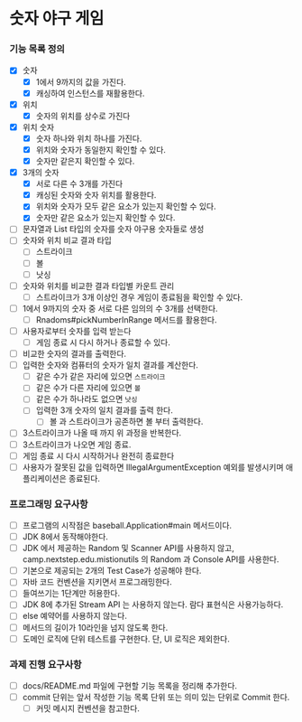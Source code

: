 # 숫자 야구 게임

### 기능 목록 정의
- [x] 숫자
    - [x] 1에서 9까지의 값을 가진다.
    - [x] 캐싱하여 인스턴스를 재활용한다.
- [x] 위치
    - [x] 숫자의 위치를 상수로 가진다
- [x] 위치 숫자
    - [x] 숫자 하나와 위치 하나를 가진다.
    - [x] 위치와 숫자가 동일한지 확인할 수 있다.
    - [x] 숫자만 같은지 확인할 수 있다.
- [x] 3개의 숫자
    - [x] 서로 다른 수 3개를 가진다
    - [x] 캐싱된 숫자와 숫자 위치를 활용한다.
    - [x] 위치와 숫자가 모두 같은 요소가 있는지 확인할 수 있다.
    - [x] 숫자만 같은 요소가 있는지 확인할 수 있다.
- [ ] 문자열과 List 타입의 숫자를 숫자 야구용 숫자들로 생성
- [ ] 숫자와 위치 비교 결과 타입
    - [ ] 스트라이크
    - [ ] 볼
    - [ ] 낫싱
- [ ] 숫자와 위치를 비교한 결과 타입별 카운트 관리
    - [ ] 스트라이크가 3개 이상인 경우 게임이 종료됨을 확인할 수 있다.
- [ ] 1에서 9까지의 숫자 중 서로 다른 임의의 수 3개를 선택한다.
    - [ ] Rnadoms#pickNumberInRange 메서드를 활용한다.
- [ ] 사용자로부터 숫자를 입력 받는다
    - [ ] 게임 종료 시 다시 하거나 종료할 수 있다.
- [ ] 비교한 숫자의 결과를 출력한다.
- [ ] 입력한 숫자와 컴퓨터의 숫자가 일치 결과를 계산한다.
    - [ ] 같은 수가 같은 자리에 있으면 `스트라이크`
    - [ ] 같은 수가 다른 자리에 있으면 `볼`
    - [ ] 같은 수가 하나라도 없으면 `낫싱`
    - [ ] 입력한 3개 숫자의 일치 결과를 출력 한다.
        - [ ] 볼 과 스트라이크가 공존하면 볼 부터 출력한다.
- [ ] 3스트라이크가 나올 때 까지 위 과정을 반복한다.
- [ ] 3스트라이크가 나오면 게임 종료.
- [ ] 게임 종료 시 다시 시작하거나 완전히 종료한다
- [ ] 사용자가 잘못된 값을 입력하면 IllegalArgumentException 예외를 발생시키며 애플리케이션은 종료된다.

### 프로그래밍 요구사항
- [ ] 프로그램의 시작점은 baseball.Application#main 메서드이다.
- [ ] JDK 8에서 동작해야한다.
- [ ] JDK 에서 제공하는 Random 및 Scanner API를 사용하지 않고, camp.nextstep.edu.mistionutils 의 Random 과 Console API를 사용한다.
- [ ] 기본으로 제공되는 2개의 Test Case가 성공해야 한다.
- [ ] 자바 코드 컨벤션을 지키면서 프로그래밍한다.
- [ ] 들여쓰기는 1단계만 허용한다.
- [ ] JDK 8에 추가된 Stream API 는 사용하지 않는다. 람다 표현식은 사용가능하다.
- [ ] else 예약어를 사용하지 않는다.
- [ ] 메서드의 길이가 10라인을 넘지 않도록 한다.
- [ ] 도메인 로직에 단위 테스트를 구현한다. 단, UI 로직은 제외한다.

### 과제 진행 요구사항
- [ ] docs/README.md 파일에 구현할 기능 목록을 정리해 추가한다.
- [ ] commit 단위는 앞서 작성한 기능 목록 단위 또는 의미 있는 단위로 Commit 한다.
    - [ ] 커밋 메시지 컨벤션을 참고한다.
